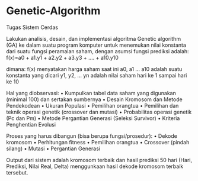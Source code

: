 # Genetic-Algorithm
Tugas Sistem Cerdas

Lakukan analisis, desain, dan implementasi algoritma Genetic algorithm (GA) ke dalam suatu 
program komputer untuk menemukan nilai konstanta dari suatu fungsi peramalan saham, 
dengan asumsi fungsi prediksi adalah:
  f(x)=a0 + a1.y1 + a2.y2 + a3.y3 + .... + a10.y10

dimana:
  f(x) menyatakan harga saham saat ini
  a0, a1 … a10 adalah suatu konstanta yang dicari
  y1, y2, … yn adalah nilai saham hari ke 1 sampai hari ke 10
  
Hal yang diobservasi: 
• Kumpulkan tabel data saham yang digunakan (minimal 100) dan sertakan sumbernya
• Desain Kromosom dan Metode Pendekodean 
• Ukuran Populasi 
• Pemilihan orangtua 
  • Pemilihan dan teknik operasi genetik (crossover dan mutasi) 
  • Probabilitas operasi genetik (Pc dan Pm) 
  • Metode Pergantian Generasi (Seleksi Survivor) 
  • Kriteria Penghentian Evolusi 
  
Proses yang harus dibangun (bisa berupa fungsi/prosedur): 
  • Dekode kromosom 
  • Perhitungan fitness 
  • Pemilihan orangtua 
  • Crossover (pindah silang) 
  • Mutasi 
  • Pergantian Generasi 
  
Output dari sistem adalah kromosom terbaik dan hasil prediksi 50 hari (Hari, Prediksi, Nilai Real, Delta) menggunkaan hasil dekode kromosom terbaik tersebut. 
